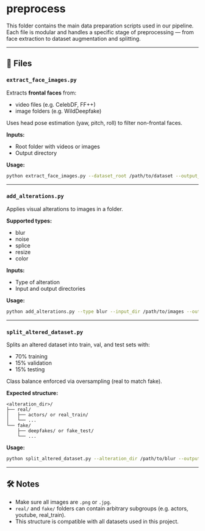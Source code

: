 # preprocess

This folder contains the main data preparation scripts used in our pipeline. Each file is modular and handles a specific stage of preprocessing — from face extraction to dataset augmentation and splitting.

---

## 🧩 Files

### `extract_face_images.py`

Extracts **frontal faces** from:
- video files (e.g. CelebDF, FF++)
- image folders (e.g. WildDeepfake)

Uses head pose estimation (yaw, pitch, roll) to filter non-frontal faces.

**Inputs:**  
- Root folder with videos or images  
- Output directory

**Usage:**
```bash
python extract_face_images.py --dataset_root /path/to/dataset --output_root /path/to/output
```

---

### `add_alterations.py`

Applies visual alterations to images in a folder.

**Supported types:**
- blur
- noise
- splice
- resize
- color

**Inputs:**  
- Type of alteration  
- Input and output directories

**Usage:**
```bash
python add_alterations.py --type blur --input_dir /path/to/images --output_dir /path/to/altered
```

---

### `split_altered_dataset.py`

Splits an altered dataset into train, val, and test sets with:
- 70% training
- 15% validation
- 15% testing

Class balance enforced via oversampling (real to match fake).

**Expected structure:**
```
<alteration_dir>/
├── real/
│   ├── actors/ or real_train/
│   └── ...
└── fake/
    ├── deepfakes/ or fake_test/
    └── ...
```

**Usage:**
```bash
python split_altered_dataset.py --alteration_dir /path/to/blur --output_dir /path/to/split
```

---

## 🛠 Notes

- Make sure all images are `.png` or `.jpg`.
- `real/` and `fake/` folders can contain arbitrary subgroups (e.g. actors, youtube, real_train).
- This structure is compatible with all datasets used in this project.

